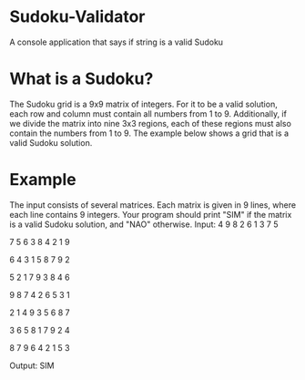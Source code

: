 # Sudoku-Validator
A console application that says if string is a valid Sudoku

# What is a Sudoku?

The Sudoku grid is a 9x9 matrix of integers. For it to be a valid solution, each row and column must contain all numbers from 1 to 9. 
Additionally, if we divide the matrix into nine 3x3 regions, each of these regions must also contain the numbers from 1 to 9. 
The example below shows a grid that is a valid Sudoku solution.

# Example

The input consists of several matrices. Each matrix is given in 9 lines, where each line contains 9 integers. Your program should print "SIM" if the matrix is a valid Sudoku solution, and "NAO" otherwise.
Input:
4 9 8 2 6 1 3 7 5

7 5 6 3 8 4 2 1 9

6 4 3 1 5 8 7 9 2

5 2 1 7 9 3 8 4 6

9 8 7 4 2 6 5 3 1

2 1 4 9 3 5 6 8 7

3 6 5 8 1 7 9 2 4

8 7 9 6 4 2 1 5 3

 

Output:
SIM
